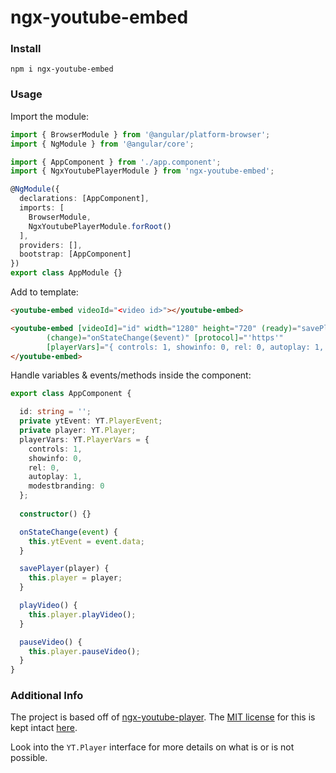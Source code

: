 # ngx-youtube-embed

### Install

`npm i ngx-youtube-embed`

### Usage
Import the module:
```typescript
import { BrowserModule } from '@angular/platform-browser';
import { NgModule } from '@angular/core';

import { AppComponent } from './app.component';
import { NgxYoutubePlayerModule } from 'ngx-youtube-embed';

@NgModule({
  declarations: [AppComponent],
  imports: [
    BrowserModule,
    NgxYoutubePlayerModule.forRoot()
  ],
  providers: [],
  bootstrap: [AppComponent]
})
export class AppModule {}
```
Add to template:
```html
<youtube-embed videoId="<video id>"></youtube-embed>
```
```html
<youtube-embed [videoId]="id" width="1280" height="720" (ready)="savePlayer($event)"
        (change)="onStateChange($event)" [protocol]="'https'" 
        [playerVars]="{ controls: 1, showinfo: 0, rel: 0, autoplay: 1, modestbranding: 0 }">
</youtube-embed>
```

Handle variables & events/methods inside the component:
```typescript
export class AppComponent {

  id: string = '';
  private ytEvent: YT.PlayerEvent;
  private player: YT.Player;
  playerVars: YT.PlayerVars = {
    controls: 1, 
    showinfo: 0, 
    rel: 0, 
    autoplay: 1, 
    modestbranding: 0 
  };
  
  constructor() {}

  onStateChange(event) {
    this.ytEvent = event.data;
  }

  savePlayer(player) {
    this.player = player;
  }

  playVideo() {
    this.player.playVideo();
  }

  pauseVideo() {
    this.player.pauseVideo();
  }
}
```

### Additional Info

The project is based off of [ngx-youtube-player](https://github.com/orizens/ngx-youtube-player). The [MIT license](https://github.com/orizens/ngx-youtube-player/blob/a4b348ee089158637c15ade744567e6ed60352c1/LICENSE) for this is kept intact [here](lib/LICENSE).

Look into the `YT.Player` interface for more details on what is or is not possible.
